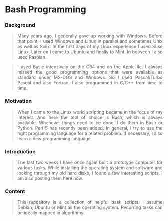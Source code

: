# Bash Programming

### Background

> <p align="justify">Many years ago, I generally gave up working with Windows. Before that point, I used Windows and Linux in parallel and sometimes Unix as well as Sinix. In the first days of my Linux experience I used Suse Linux. Later on I came to Ubuntu and finally to Mint. In between I also used Raspian.</p>

> <p align="justify">I used Basic intensively on the C64 and on the Apple IIe. I always missed the good programming options that were available as standard under MS-DOS and Windows. So I used Pascal/Turbo Pascal and also Fortran. I also programmed in C/C++ from time to time.</p>

### Motivation

> <p align="justify">When I came to the Linux world scripting became in the focus of my interest. And here the tool of choice is Bash, which is always available. Whenever things need to be done, I do them in Bash or Python. Perl 5 has recently been added. In general, I try to use the right programming language for a related problem. If necessary, I also learn a new programming language.</p>

### Introduction

> <p align="justify">The last two weeks I have once again built a prototype computer for various tasks. While installing the operating system and software and looking through my old hard disks, I found a few interesting scripts. I am also posting them here now.</p>

### Content

> <p align="justify">This repository is a collection of helpful bash scripts. I assume Debian, Ubuntu or Mint as the operating system. Recurring tasks can be ideally mapped in algorithms.</p>

